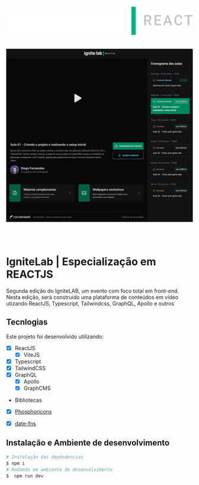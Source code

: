 <div align="center">
  <img alt="Logo IgniteLab" title="Ignite Lab | ReactJS" src="./.github/ignite-lab-react-logo.svg">
</div>
<br>

<p align="center">
  <img src="./.github/Plataforma - Desktop.png">
</p>
<br>
<br>


# IgniteLab | Especialização em REACTJS
Segunda edição do IgniteLAB, um evento com foco total em front-end.<br>
Nesta edição, será construido uma plataforma de conteúdos em vídeo utizando ReactJS, Typescript, Tailwindcss, GraphQL, Apollo e outros
<br>

## Tecnlogias
Este projeto foi desenvolvido utilizando:
- [x] ReactJS
    - [x] ViteJS
- [x] Typescript
- [x] TailwindCSS
- [x] GraphQL
    - [x] Apollo
    - [x] GraphCMS

- Bibliotecas
- [x] [Phosphoricons](https://phosphoricons.com/)
- [x] [date-fns](https://date-fns.org/)


## Instalação e Ambiente de desenvolvimento
```bash
# Instalação das depêndencias
$ npm i
# Rodando em ambiente de desenvolvimento
$  npm run dev
```